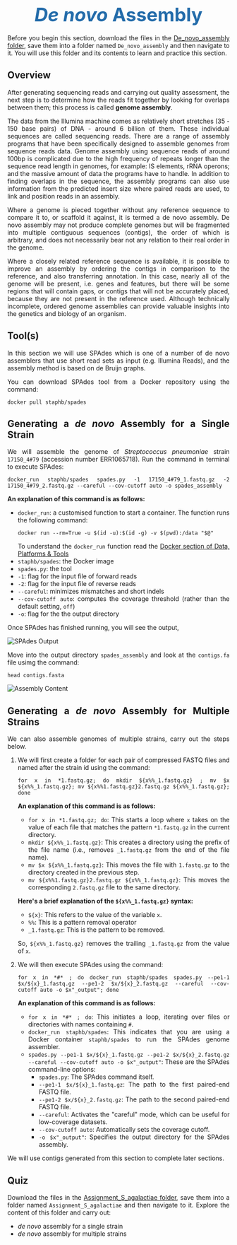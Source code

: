 <h1 style="text-align:center"><span style="color:#246CAA; font-size:1.5em"><i>De novo</i> Assembly</span></h1>

Before you begin this section, download the files in the [De_novo_assembly folder](https://advanced_bioinformatics_training.cog.sanger.ac.uk/index.html?prefix=De_novo_assembly/), save them into a folder named `De_novo_assembly` and then navigate to it. You will use this folder and its contents to learn and practice this section.

## Overview

After generating sequencing reads and carrying out quality assessment, the next step is to determine how the reads fit together by looking for overlaps between them; this process is called **genome assembly**.

The data from the Illumina machine comes as relatively short stretches (35 - 150 base pairs) of DNA - around 6 billion of them. These individual sequences are called sequencing reads. There are a range of assembly programs that have been specifically designed to assemble genomes from sequence reads data. Genome assembly using sequence reads of around 100bp is complicated due to the high frequency of repeats longer than the sequence read length in genomes, for example: IS elements, rRNA operons; and the massive amount of data the programs have to handle. In addition to finding overlaps in the sequence, the assembly programs can also use information from the predicted insert size where paired reads are used, to link and position reads in an assembly.

Where a genome is pieced together without any reference sequence to compare it to, or scaffold it against, it is termed a de novo  assembly. De novo assembly may not produce complete genomes but will be fragmented into multiple contiguous sequences (contigs), the order of which is arbitrary, and does not necessarily bear not any relation to their real order in the genome.

Where a closely related reference sequence is available, it is possible to improve an assembly by ordering the contigs in comparison to the reference, and also transferring annotation. In this case, nearly all of the genome will be present, i.e. genes and features, but there will be some regions that will contain gaps, or contigs that will not be accurately placed, because they are not present in the reference used. Although technically incomplete, ordered genome assemblies can provide valuable insights into the genetics and biology of an organism.
 
## Tool(s)

In this section we will use SPAdes which is one of a number of de novo assemblers that use short read sets as input (e.g. Illumina Reads), and the assembly method is based on de Bruijn graphs.

You can download SPAdes tool from a Docker repository using the command:
```
docker pull staphb/spades    
```

## Generating a *de novo* Assembly for a Single Strain

We will assemble the genome of *Streptococcus pneumoniae* strain `17150_4#79` (accession number ERR1065718). Run the command in terminal to execute SPAdes:
```
docker_run staphb/spades spades.py -1 17150_4#79_1.fastq.gz -2 17150_4#79_2.fastq.gz --careful --cov-cutoff auto -o spades_assembly     
```

**An explanation of this command is as follows:**
- `docker_run`: a customised function to start a container. The function runs the following command:
    ```
    docker run --rm=True -u $(id -u):$(id -g) -v $(pwd):/data "$@"
    ```
    To understand the `docker_run` function read the [Docker section of Data, Platforms & Tools](Advanced_Bioinformatics/bioinformatics_tools?id=_1-docker)
- `staphb/spades`: the Docker image
- `spades.py`: the tool
- `-1`: flag for the input file of forward reads
- `-2`: flag for the input file of reverse reads
- `--careful`: minimizes mismatches and short indels
- `--cov-cutoff auto`: computes the coverage threshold (rather than the default setting, `off`)
- `-o`: flag for the the output directory

Once SPAdes has finished running, you will see the output,

![SPAdes Output](/img/de_novo_assembly_1.png "SPAdes Output")

Move into the output directory `spades_assembly` and look at the `contigs.fa` file usimg the command:
```
head contigs.fasta
```
![Assembly Content](/img/de_novo_assembly_2.png "Assembly Content")

## Generating a *de novo* Assembly for Multiple Strains

We can also assemble genomes of multiple strains, carry out the steps below.
 
1. We will first create a folder for each pair of compressed FASTQ files and named after the strain id using the command:
    ```
    for x in *1.fastq.gz; do mkdir ${x%%_1.fastq.gz} ; mv $x ${x%%_1.fastq.gz}; mv ${x%%1.fastq.gz}2.fastq.gz ${x%%_1.fastq.gz}; done
    ```
    **An explanation of this command is as follows:**
    - `for x in *1.fastq.gz; do`: This starts a loop where `x` takes on the value of each file that matches the pattern `*1.fastq.gz` in the current directory.
    - `mkdir ${x%%_1.fastq.gz}`: This creates a directory using the prefix of the file name (i.e., removes `_1.fastq.gz` from the end of the file name).
    - `mv $x ${x%%_1.fastq.gz}`: This moves the file with `1.fastq.gz` to the directory created in the previous step.
    - `mv ${x%%1.fastq.gz}2.fastq.gz ${x%%_1.fastq.gz}`: This moves the corresponding `2.fastq.gz` file to the same directory.

    **Here's a brief explanation of the `${x%%_1.fastq.gz}` syntax:**
    - `${x}`: This refers to the value of the variable `x`.
    - `%%`: This is a pattern removal operator
    - `_1.fastq.gz`: This is the pattern to be removed.

    So, `${x%%_1.fastq.gz}` removes the trailing `_1.fastq.gz` from the value of `x`.

2. We will then execute SPAdes using the command:
    ```
    for x in *#* ; do docker_run staphb/spades spades.py --pe1-1 $x/${x}_1.fastq.gz --pe1-2 $x/${x}_2.fastq.gz --careful --cov-cutoff auto -o $x"_output"; done
    ```

    **An explanation of this command is as follows:**
    - `for x in *#* ; do`: This initiates a loop, iterating over files or directories with names containing `#`.
    - `docker_run staphb/spades`: This indicates that you are using a Docker container `staphb/spades` to run the SPAdes genome assembler.
    - `spades.py --pe1-1 $x/${x}_1.fastq.gz --pe1-2 $x/${x}_2.fastq.gz --careful --cov-cutoff auto -o $x"_output"`: These are the SPAdes command-line options:
      - `spades.py`: The SPAdes command itself.
      - `--pe1-1 $x/${x}_1.fastq.gz`: The path to the first paired-end FASTQ file.
      - `--pe1-2 $x/${x}_2.fastq.gz`: The path to the second paired-end FASTQ file.
      - `--careful`: Activates the "careful" mode, which can be useful for low-coverage datasets.
      - `--cov-cutoff auto`: Automatically sets the coverage cutoff.
      - `-o $x"_output"`: Specifies the output directory for the SPAdes assembly.

We will use contigs generated from this section to complete later sections.

## Quiz

Download the files in the [Assignment_S_agalactiae folder](https://advanced_bioinformatics_training.cog.sanger.ac.uk/index.html?prefix=Assignment_S_agalactiae/), save them into a folder named `Assignment_S_agalactiae` and then navigate to it. Explore the content of this folder and carry out:
- *de novo* assembly for a single strain
- *de novo* assembly for multiple strains  

<style>body {text-align: justify}</style>